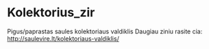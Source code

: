 Kolektorius_zir
===============

Pigus/paprastas saules kolektoriaus valdiklis
Daugiau ziniu rasite cia:
http://saulevire.lt/kolektoriaus-valdiklis/
